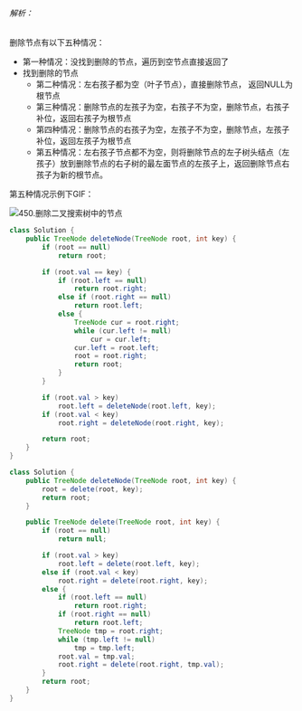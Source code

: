 ###### 解析：

删除节点有以下五种情况：

- 第一种情况：没找到删除的节点，遍历到空节点直接返回了
- 找到删除的节点
  - 第二种情况：左右孩子都为空（叶子节点），直接删除节点， 返回NULL为根节点
  - 第三种情况：删除节点的左孩子为空，右孩子不为空，删除节点，右孩子补位，返回右孩子为根节点
  - 第四种情况：删除节点的右孩子为空，左孩子不为空，删除节点，左孩子补位，返回左孩子为根节点
  - 第五种情况：左右孩子节点都不为空，则将删除节点的左子树头结点（左孩子）放到删除节点的右子树的最左面节点的左孩子上，返回删除节点右孩子为新的根节点。



第五种情况示例下GIF：

![450.删除二叉搜索树中的节点](https://code-thinking.cdn.bcebos.com/gifs/450.%E5%88%A0%E9%99%A4%E4%BA%8C%E5%8F%89%E6%90%9C%E7%B4%A2%E6%A0%91%E4%B8%AD%E7%9A%84%E8%8A%82%E7%82%B9.gif)



```java
class Solution {
    public TreeNode deleteNode(TreeNode root, int key) {
        if (root == null)
            return root;

        if (root.val == key) {
            if (root.left == null)
                return root.right;
            else if (root.right == null)
                return root.left;
            else {
                TreeNode cur = root.right;
                while (cur.left != null)
                    cur = cur.left;
                cur.left = root.left;
                root = root.right;
                return root;
            }
        }

        if (root.val > key)
            root.left = deleteNode(root.left, key);
        if (root.val < key)
            root.right = deleteNode(root.right, key);

        return root;
    }
}
```



```java
class Solution {
    public TreeNode deleteNode(TreeNode root, int key) {
        root = delete(root, key);
        return root;
    }

    public TreeNode delete(TreeNode root, int key) {
        if (root == null)
            return null;

        if (root.val > key)
            root.left = delete(root.left, key);
        else if (root.val < key)
            root.right = delete(root.right, key);
        else {
            if (root.left == null)
                return root.right;
            if (root.right == null)
                return root.left;
            TreeNode tmp = root.right;
            while (tmp.left != null)
                tmp = tmp.left;
            root.val = tmp.val;
            root.right = delete(root.right, tmp.val);
        }
        return root;
    }
}
```

